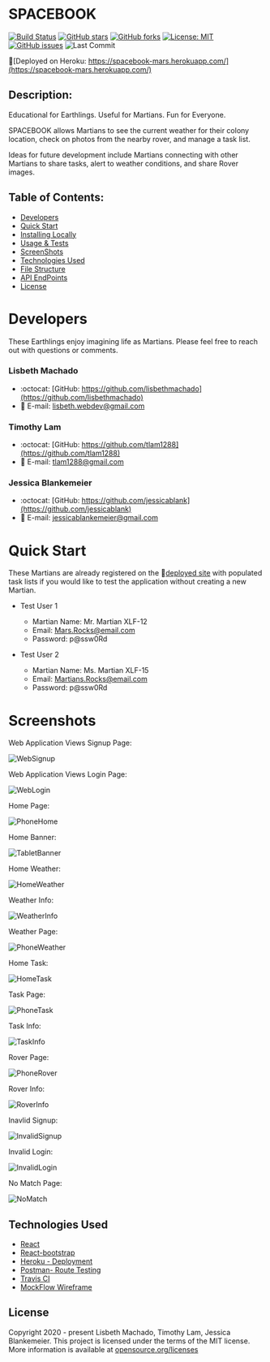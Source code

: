 # SPACEBOOK
[![Build Status](https://travis-ci.org/jessicablank/spacebook-mars.svg?branch=master)](https://travis-ci.org/jessicablank/spacebook-mars)
[![GitHub stars](https://img.shields.io/github/stars/jessicablank/spacebook-mars)](https://github.com/jessicablank/spacebook-mars/stargazers)
[![GitHub forks](https://img.shields.io/github/forks/jessicablank/spacebook-mars)](https://github.com/jessicablank/spacebook-mars/network)
[![License: MIT](https://img.shields.io/badge/License-MIT-yellow.svg)](https://opensource.org/licenses/MIT)
[![GitHub issues](https://img.shields.io/github/issues/jessicablank/spacebook-mars)](https://github.com/jessicablank/spacebook-mars/issues)
![Last Commit](https://img.shields.io/github/last-commit/jessicablank/spacebook-mars)

🚀[Deployed on Heroku: https://spacebook-mars.herokuapp.com/](https://spacebook-mars.herokuapp.com/)

## Description:  
Educational for Earthlings. Useful for Martians. Fun for Everyone.  
 
SPACEBOOK allows Martians to see the current weather for their colony location, check on photos from the nearby rover, and manage a task list. 

Ideas for future development include Martians connecting with other Martians to share tasks, alert to weather conditions, and share Rover images. 

## Table of Contents:
* [Developers](#developers)
* [Quick Start](#quick-start)
* [Installing Locally](./LOCALINSTALL.md)
* [Usage & Tests](./USAGE.md)
* [ScreenShots](#screenshots)
* [Technologies Used](#Technologies-Used)
* [File Structure](./FILES.md)
* [API EndPoints](./API.md)
* [License](#license)

# Developers
These Earthlings enjoy imagining life as Martians. Please feel free to reach out with questions or comments. 

### Lisbeth Machado
* :octocat: [GitHub: https://github.com/lisbethmachado](https://github.com/lisbethmachado)
* 📧 E-mail: lisbeth.webdev@gmail.com

### Timothy Lam
* :octocat: [GitHub: https://github.com/tlam1288](https://github.com/tlam1288)
*  📧 E-mail: tlam1288@gmail.com

### Jessica Blankemeier
* :octocat: [GitHub: https://github.com/jessicablank](https://github.com/jessicablank)
*  📧 E-mail: jessicablankemeier@gmail.com

# Quick Start

These Martians are already registered on the 🚀[deployed site](https://spacebook-mars.herokuapp.com/) with populated task lists if you would like to test the application without creating a new Martian. 

* Test User 1

    * Martian Name: Mr. Martian XLF-12
    * Email: Mars.Rocks@email.com
    * Password: p@ssw0Rd

* Test User 2

    * Martian Name: Ms. Martian XLF-15
    * Email: Martians.Rocks@email.com
    * Password: p@ssw0Rd

# Screenshots

Web Application Views Signup Page:

![WebSignup](./assets/spacebook-web-signup.png)

Web Application Views Login Page:

![WebLogin](./assets/spacebook-web-login.png)

Home Page:

![PhoneHome](./assets/sapcebook-phone-home.png)

Home Banner:

![TabletBanner](./assets/spacebook-banner-home.png)

Home Weather:

![HomeWeather](./assets/spacebook-weather-home.png)

Weather Info:

![WeatherInfo](./assets/spacebook-weather-modal.png)

Weather Page:

![PhoneWeather](./assets/spacebook-phone-weatherfull.png)

Home Task:

![HomeTask](./assets/spacebook-task-home.png)

Task Page:

![PhoneTask](./assets/spacebook-phone-taskfull.png)

Task Info:

![TaskInfo](./assets/spacebook-task-modal.png)

Rover Page:

![PhoneRover](./assets/spacebook-phone-rover.png)

Rover Info:

![RoverInfo](./assets/spacebook-rover-modal.png)

Inavlid Signup:

![InvalidSignup](./assets/spacebook-invalid-signup.png)

Invalid Login:

![InvalidLogin](./assets/spacebook-invalid-login.png)

No Match Page:

![NoMatch](./assets/no-match.PNG)

## Technologies Used
* [React](https://reactjs.org/)
* [React-bootstrap](https://react-bootstrap.github.io/)
* [Heroku - Deployment](https://www.heroku.com/)
* [Postman- Route Testing](https://www.postman.com/)
* [Travis CI](https://travis-ci.org/)
* [MockFlow Wireframe](https://www.mockflow.com/)



## License
Copyright 2020 - present Lisbeth Machado, Timothy Lam, Jessica Blankemeier.
This project is licensed under the terms of the MIT license. 
More information is available at [opensource.org/licenses](https://opensource.org/licenses/MIT)
